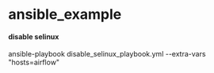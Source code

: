 # ansible_example


#### disable selinux

ansible-playbook disable_selinux_playbook.yml  --extra-vars "hosts=airflow"
